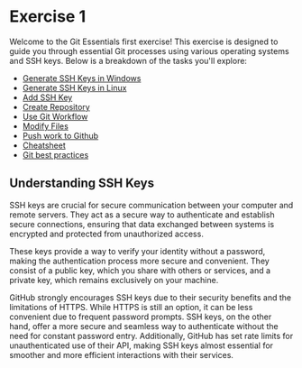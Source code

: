 # Exercise 1

Welcome to the Git Essentials first exercise! This exercise is designed to guide you through essential Git processes using various operating systems and SSH keys. Below is a breakdown of the tasks you'll explore:

- [Generate SSH Keys in Windows](./generate-ssh-windows.md)
- [Generate SSH Keys in Linux](./generate-ssh-linux.md)
- [Add SSH Key](./add-ssh-key.md)
- [Create Repository](./create-repository.md)
- [Use Git Workflow](./use-git-workflow.md)
- [Modify Files](./git-modify-files.md)
- [Push work to Github](./push-work-to-github.md)
- [Cheatsheet](./cheatsheet.md)
- [Git best practices](./git-best-practices.md)

## Understanding SSH Keys

SSH keys are crucial for secure communication between your computer and remote servers. They act as a secure way to authenticate and establish secure connections, ensuring that data exchanged between systems is encrypted and protected from unauthorized access.

These keys provide a way to verify your identity without a password, making the authentication process more secure and convenient. They consist of a public key, which you share with others or services, and a private key, which remains exclusively on your machine.

GitHub strongly encourages SSH keys due to their security benefits and the limitations of HTTPS. While HTTPS is still an option, it can be less convenient due to frequent password prompts. SSH keys, on the other hand, offer a more secure and seamless way to authenticate without the need for constant password entry. Additionally, GitHub has set rate limits for unauthenticated use of their API, making SSH keys almost essential for smoother and more efficient interactions with their services.
